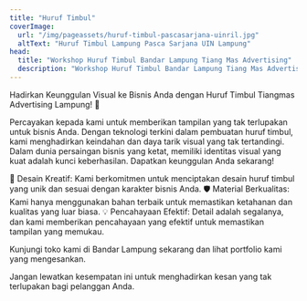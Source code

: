```yaml
---
title: "Huruf Timbul"
coverImage:
  url: "/img/pageassets/huruf-timbul-pascasarjana-uinril.jpg"
  altText: "Huruf Timbul Lampung Pasca Sarjana UIN Lampung"
head:
  title: "Workshop Huruf Timbul Bandar Lampung Tiang Mas Advertising"
  description: "Workshop Huruf Timbul Bandar Lampung Tiang Mas Advertising.  Tempat membuat huruf timbul di Lampung.  Huruf timbul toko Lampung."
---
```


Hadirkan Keunggulan Visual ke Bisnis Anda dengan Huruf Timbul Tiangmas Advertising Lampung! 🌟

Percayakan kepada kami untuk memberikan tampilan yang tak terlupakan untuk bisnis Anda. Dengan teknologi terkini dalam pembuatan huruf timbul, kami menghadirkan keindahan dan daya tarik visual yang tak tertandingi. Dalam dunia persaingan bisnis yang ketat, memiliki identitas visual yang kuat adalah kunci keberhasilan. Dapatkan keunggulan Anda sekarang!

🎨 Desain Kreatif: Kami berkomitmen untuk menciptakan desain huruf timbul yang unik dan sesuai dengan karakter bisnis Anda.
🛡️ Material Berkualitas: Kami hanya menggunakan bahan terbaik untuk memastikan ketahanan dan kualitas yang luar biasa.
💡 Pencahayaan Efektif: Detail adalah segalanya, dan kami memberikan pencahayaan yang efektif untuk memastikan tampilan yang memukau.

Kunjungi toko kami di Bandar Lampung sekarang dan lihat portfolio kami yang mengesankan. 

Jangan lewatkan kesempatan ini untuk menghadirkan kesan yang tak terlupakan bagi pelanggan Anda.
